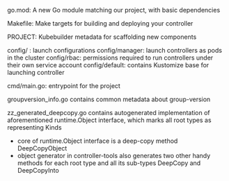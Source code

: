 
go.mod: A new Go module matching our project, with basic dependencies

Makefile: Make targets for building and deploying your controller

PROJECT: Kubebuilder metadata for scaffolding new components

config/ : launch configurations
  config/manager: launch controllers as pods in the cluster
  config/rbac: permissions required to run controllers under their own service account
  config/default: contains Kustomize base for launching controller

cmd/main.go: entrypoint for the project

groupversion_info.go
contains common metadata about group-version


zz_generated_deepcopy.go
contains autogenerated implementation of aforementioned runtime.Object interface, which marks all root types as representing Kinds
- core of runtime.Object interface is a deep-copy method DeepCopyObject
- object generator in controller-tools also generates two other handy methods for each root type and all its sub-types DeepCopy and DeepCopyInto
